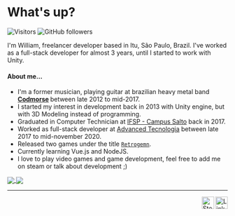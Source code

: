 # What's up?

![Visitors](https://visitor-badge.glitch.me/badge?page_id=williamdsw.williamdsw)
![GitHub followers](https://img.shields.io/github/followers/williamdsw?label=Followers&style=social)

I'm William, freelancer developer based in Itu, São Paulo, Brazil.
I've worked as a full-stack developer for almost 3 years, until I started to work with Unity.

#### About me...

* I'm a former musician, playing guitar at brazilian heavy metal band <b> [Codmorse](https://www.youtube.com/watch?v=YWRXsgpfGCE) </b> between late 2012 to mid-2017.
* I started my interest in development back in 2013 with Unity engine, but with 3D Modeling instead of programming.
* Graduated in Computer Technician at [IFSP - Campus Salto](https://slt.ifsp.edu.br/) back in 2017.
* Worked as full-stack developer at [Advanced Tecnologia](https://en.shapethebusiness.app/) between late 2017 to mid-november 2020.
* Released two games under the title [`Retrogemn`](https://gamejolt.com/@retrogemn).
* Currently learning Vue.js and NodeJS.
* I love to play video games and game development, feel free to add me on steam or talk about development ;)

<a href="https://github.com/anuraghazra/github-readme-stats">
  <img align="center" src="https://github-readme-stats.vercel.app/api?username=williamdsw&count_private=true&show_icons=true&theme=tokyonight&layout=compact">
</a>
<a href="https://github.com/anuraghazra/github-readme-stats">
  <img align="center" src="https://github-readme-stats.vercel.app/api/top-langs/?username=williamdsw&layout=compact&theme=tokyonight&langs_count=8">
</a>

<hr/>

<a href="https://www.linkedin.com/in/williamdsw/">
  <img align="right" alt="Linkedin" width="28px" src="https://raw.githubusercontent.com/peterthehan/peterthehan/master/assets/linkedin.svg" />
</a>

<a href="https://steamcommunity.com/id/priskin/">
  <img align="right" alt="Steam" width="28px" src="https://raw.githubusercontent.com/peterthehan/peterthehan/master/assets/steam.svg" />
</a>
